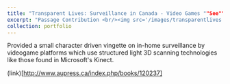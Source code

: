 ```yaml
---
title: "Transparent Lives: Surveillance in Canada - Video Games ""See"" into Player's Living Rooms"
excerpt: "Passage Contribution <br/><img src='/images/transparentlives.jpg'>"
collection: portfolio
---
```


Provided a small character driven vingette on in-home surveillance by videogame platforms which use structured light 3D scanning technologies like those found in Microsoft's Kinect.

(link)[http://www.aupress.ca/index.php/books/120237]
